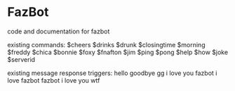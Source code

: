 # FazBot
code and documentation for fazbot

existing commands:
$cheers
$drinks
$drunk
$closingtime
$morning
$freddy
$chica
$bonnie
$foxy
$fnafton
$jim
$ping
$pong
$help
$how
$joke
$serverid

existing message response triggers:
hello
goodbye
gg
i love you fazbot
i love fazbot
fazbot i love you
wtf
